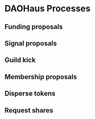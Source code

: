 # DAOHaus Processes

## Funding proposals

## Signal proposals

## Guild kick

## Membership proposals

## Disperse tokens

## Request shares
